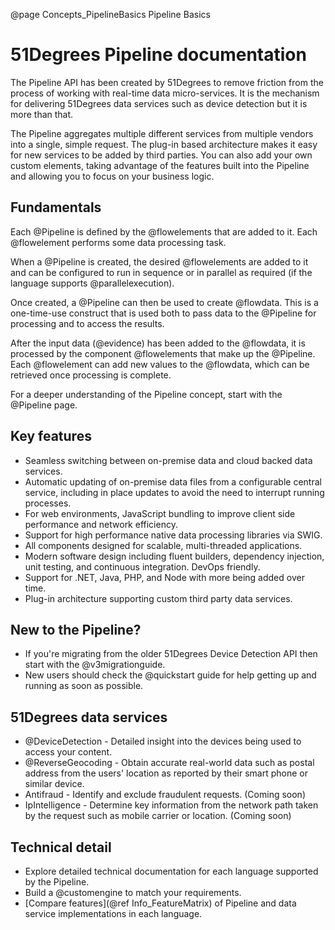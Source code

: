 @page Concepts_PipelineBasics Pipeline Basics

# 51Degrees Pipeline documentation

The Pipeline API has been created by 51Degrees to remove friction from the process of working with real-time data micro-services.
It is the mechanism for delivering 51Degrees data services such as device detection but it is more than that.

The Pipeline aggregates multiple different services from multiple vendors into a single, simple request.
The plug-in based architecture makes it easy for new services to be added by third parties. You can also add your own custom elements, taking advantage of the features built into the Pipeline and allowing you to focus on your business logic.

## Fundamentals

Each @Pipeline is defined by the @flowelements that are added to it.
Each @flowelement performs some data processing task.

When a @Pipeline is created, the desired @flowelements are added to it and can be configured to run in sequence or in parallel as required (if the language supports @parallelexecution).

Once created, a @Pipeline can then be used to create @flowdata. This is a one-time-use construct that is used both to pass data to the @Pipeline for processing and to access the results.

After the input data (@evidence) has been added to the @flowdata, it is processed by the component @flowelements that make up the @Pipeline. Each @flowelement can add new values to the @flowdata, which can be retrieved once processing is complete.

For a deeper understanding of the Pipeline concept, start with the @Pipeline page. 

## Key features

- Seamless switching between on-premise data and cloud backed data services.
- Automatic updating of on-premise data files from a configurable central service, including in place updates to avoid the need to interrupt running processes.
- For web environments, JavaScript bundling to improve client side performance and network efficiency.
- Support for high performance native data processing libraries via SWIG.
- All components designed for scalable, multi-threaded applications.
- Modern software design including fluent builders, dependency injection, unit testing, and continuous integration. DevOps friendly.
- Support for .NET, Java, PHP, and Node with more being added over time.
- Plug-in architecture supporting custom third party data services.

## New to the Pipeline?

* If you're migrating from the older 51Degrees Device Detection API then start with the @v3migrationguide.
* New users should check the @quickstart guide for help getting up and running as soon as possible.

## 51Degrees data services

* @DeviceDetection - Detailed insight into the devices being used to access your content.
* @ReverseGeocoding - Obtain accurate real-world data such as postal address from the users' location as reported by their smart phone or similar device.
* Antifraud - Identify and exclude fraudulent requests. (Coming soon)
* IpIntelligence - Determine key information from the network path taken by the request such as mobile carrier or location. (Coming soon)

## Technical detail

* Explore detailed technical documentation for each language supported by the Pipeline.
* Build a @customengine to match your requirements.
* [Compare features](@ref Info_FeatureMatrix) of Pipeline and data service implementations in each language.

